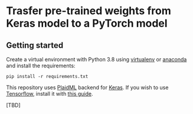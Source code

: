 # Trasfer pre-trained weights from Keras model to a PyTorch model

## Getting started

Create a virtual environment with Python 3.8 using [virtualenv](https://docs.python.org/3.8/library/venv.html)
or [anaconda](https://docs.anaconda.com/anaconda/install/) and install the requirements:
```
pip install -r requirements.txt
```

This repository uses [PlaidML](https://github.com/plaidml/plaidml) backend for
[Keras](https://keras.io). If you wish to use [Tensorflow](https://www.tensorflow.org/),
install it with [this guide](https://www.tensorflow.org/install).

[TBD]
